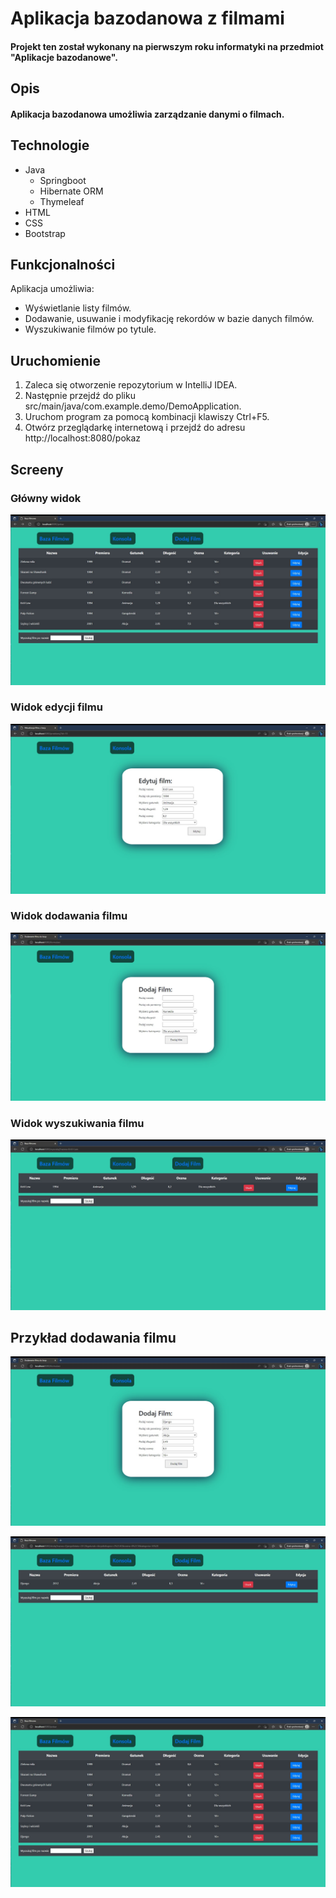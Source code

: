 # Aplikacja bazodanowa z filmami

#### Projekt ten został wykonany na pierwszym roku informatyki na przedmiot "Aplikacje bazodanowe".

## Opis

#### Aplikacja bazodanowa umożliwia zarządzanie danymi o filmach. 

## Technologie
* Java
  * Springboot
  * Hibernate ORM
  * Thymeleaf
* HTML
* CSS
* Bootstrap

## Funkcjonalności

Aplikacja umożliwia:

* Wyświetlanie listy filmów.
* Dodawanie, usuwanie i modyfikację rekordów w bazie danych filmów.
* Wyszukiwanie filmów po tytule.

## Uruchomienie

1. Zaleca się otworzenie repozytorium w IntelliJ IDEA.
2. Następnie przejdź do pliku src/main/java/com.example.demo/DemoApplication.
3. Uruchom program za pomocą kombinacji klawiszy Ctrl+F5.
4. Otwórz przeglądarkę internetową i przejdź do adresu http://localhost:8080/pokaz

## Screeny

### Główny widok

<p align="center">
  <img src="./Screeny/Main.jpg" alt="Główny widok">
</p>

### Widok edycji filmu

<p align="center">
  <img src="./Screeny/Edycja.jpg" alt="Widok edycji">
</p>

### Widok dodawania filmu

<p align="center">
  <img src="./Screeny/Dodawanie.jpg" alt="Widok dodawania">
</p>

### Widok wyszukiwania filmu

<p align="center">
  <img src="./Screeny/Wyszukiwanie.jpg" alt="wyszukany film">
</p>

## Przykład dodawania filmu

<p align="center">
  <img src="./Screeny/Przyklad1.jpg" alt="Krok pierwszy">
</p>

<p align="center">
  <img src="./Screeny/Przyklad2.jpg" alt="Krok drugi">
</p>

<p align="center">
  <img src="./Screeny/Przyklad3.jpg" alt="Krok trzeci">
</p>
